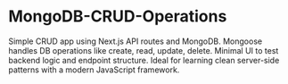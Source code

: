 # MongoDB-CRUD-Operations
Simple CRUD app using Next.js API routes and MongoDB. Mongoose handles DB operations like create, read, update, delete. Minimal UI to test backend logic and endpoint structure. Ideal for learning clean server-side patterns with a modern JavaScript framework.
